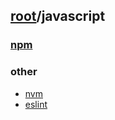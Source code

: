 ## [root](../README.md)/javascript
### [npm](./npm/README.md)
### other
* [nvm](./other/nvm.md)
* [eslint](./other/eslint.md)